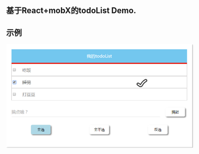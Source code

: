 ## 基于React+mobX的todoList Demo.

## 示例

![todoList](https://github.com/mmmaming/mobx-react_todoList_demo/blob/master/src/assets/images/todoList.png?raw=true)